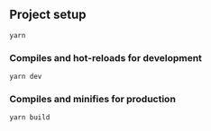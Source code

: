 ## Project setup
```
yarn
```

### Compiles and hot-reloads for development
```
yarn dev
```

### Compiles and minifies for production
```
yarn build
```
